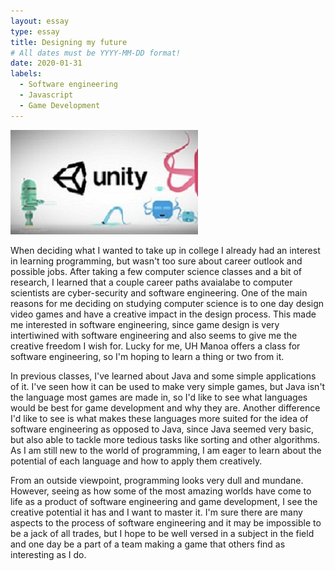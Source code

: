 ```yaml
---
layout: essay
type: essay
title: Designing my future
# All dates must be YYYY-MM-DD format!
date: 2020-01-31
labels:
  - Software engineering
  - Javascript
  - Game Development
---
```


<img class="ui medium left floated image" src="../images/unity.jpg">

When deciding what I wanted to take up in college I already had an interest in learning programming, but wasn't too sure about career outlook and possible jobs. After taking a few computer science classes and a bit of research, I learned that a couple career paths avaialabe to computer scientists are cyber-security and software engineering. One of the main reasons for me deciding on studying computer science is to one day design video games and have a creative impact in the design process. This made me interested in software engineering, since game design is very intertiwined with software engineering and also seems to give me the creative freedom I wish for. Lucky for me, UH Manoa offers a class for software engineering, so I'm hoping to learn a thing or two from it.

In previous classes, I've learned about Java and some simple applications of it. I've seen how it can be used to make very simple games, but Java isn't the language most games are made in, so I'd like to see what languages would be best for game development and why they are. Another difference I'd like to see is what makes these languages more suited for the idea of software engineering as opposed to Java, since Java seemed very basic, but also able to tackle more tedious tasks like sorting and other algorithms. As I am still new to the world of programming, I am eager to learn about the potential of each language and how to apply them creatively. 

From an outside viewpoint, programming looks very dull and mundane. However, seeing as how some of the most amazing worlds have come to life as a product of software engineering and game development, I see the creative potential it has and I want to master it. I'm sure there are many aspects to the process of software engineering and it may be impossible to be a jack of all trades, but I hope to be well versed in a subject in the field and one day be a part of a team making a game that others find as interesting as I do.
